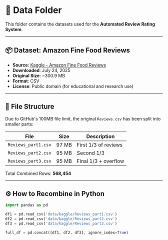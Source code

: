 # 📂 Data Folder

This folder contains the datasets used for the **Automated Review Rating System**.

---

## 📦 Dataset: Amazon Fine Food Reviews

- **Source**: [Kaggle - Amazon Fine Food Reviews](https://www.kaggle.com/datasets/snap/amazon-fine-food-reviews)
- **Downloaded**: July 24, 2025
- **Original Size**: ~300.9 MB
- **Format**: CSV
- **License**: Public domain (for educational and research use)

---

## 🧩 File Structure

Due to GitHub's 100MB file limit, the original `Reviews.csv` has been split into smaller parts:

| File                  | Size  | Description          |
|-----------------------|-------|----------------------|
| `Reviews_part1.csv`   | 97 MB | First 1/3 of reviews |
| `Reviews_part2.csv`   | 95 MB | Second 1/3           |
| `Reviews_part3.csv`   | 95 MB | Final 1/3 + overflow |

Total Combined Rows: **568,454**

---

## ⚙️ How to Recombine in Python

```python
import pandas as pd

df1 = pd.read_csv('data/kaggle/Reviews_part1.csv')
df2 = pd.read_csv('data/kaggle/Reviews_part2.csv')
df3 = pd.read_csv('data/kaggle/Reviews_part3.csv')

full_df = pd.concat([df1, df2, df3], ignore_index=True)
